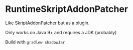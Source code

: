 # RuntimeSkriptAddonPatcher
Like [SkriptAddonPatcher](https://github.com/TPGamesNL/SkriptAddonPatcher) but as a plugin.

Only works on Java 9+ and requires a JDK (probably)

Build with `gradlew shadowJar`